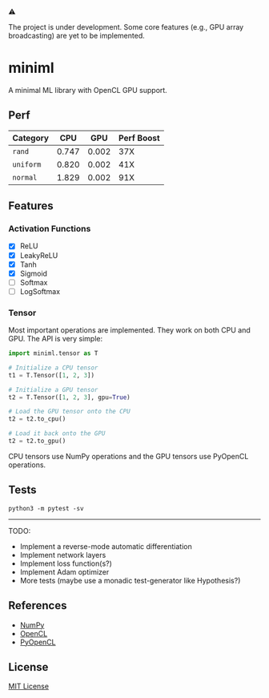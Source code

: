 ⚠

The project is under development. Some core features (e.g., GPU array
broadcasting) are yet to be implemented.

# miniml

A minimal ML library with OpenCL GPU support.

## Perf

| Category  | CPU   | GPU   | Perf Boost |
| --------- | ----- | ----- | ---------- |
| `rand`    | 0.747 | 0.002 | 37X        |
| `uniform` | 0.820 | 0.002 | 41X        |
| `normal`  | 1.829 | 0.002 | 91X        |

## Features

### Activation Functions

- [x] ReLU
- [x] LeakyReLU
- [x] Tanh
- [x] Sigmoid
- [ ] Softmax
- [ ] LogSoftmax

### Tensor

Most important operations are implemented. They work on both CPU and GPU.
The API is very simple:

```python
import miniml.tensor as T

# Initialize a CPU tensor
t1 = T.Tensor([1, 2, 3])

# Initialize a GPU tensor
t2 = T.Tensor([1, 2, 3], gpu=True)

# Load the GPU tensor onto the CPU
t2 = t2.to_cpu()

# Load it back onto the GPU
t2 = t2.to_gpu()
```

CPU tensors use NumPy operations and the GPU tensors use PyOpenCL
operations.

## Tests

```console
python3 -m pytest -sv
```

---

TODO:

- Implement a reverse-mode automatic differentiation
- Implement network layers
- Implement loss function(s?)
- Implement Adam optimizer
- More tests (maybe use a monadic test-generator like Hypothesis?)

## References

- [NumPy](https://numpy.org/)
- [OpenCL](https://www.khronos.org/opencl/)
- [PyOpenCL](https://documen.tician.de/pyopencl/index.html)

## License

[MIT License](LICENSE)
